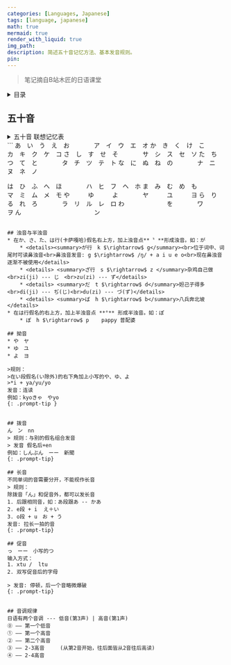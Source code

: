 ```yaml
---
categories: [Languages, Japanese]
tags: [language, japanese]
math: true
mermaid: true
render_with_liquid: true
img_path: 
description: 简述五十音记忆方法、基本发音规则。
pin: 
---
```

> 笔记摘自B站木匠的日语课堂

<details><summary>目录</summary>
{{"
<!-- START doctoc generated TOC please keep comment here to allow auto update -->
<!-- DON'T EDIT THIS SECTION, INSTEAD RE-RUN doctoc TO UPDATE -->


- [五十音](#%E4%BA%94%E5%8D%81%E9%9F%B3)
- [浊音与半浊音](#%E6%B5%8A%E9%9F%B3%E4%B8%8E%E5%8D%8A%E6%B5%8A%E9%9F%B3)
- [拗音](#%E6%8B%97%E9%9F%B3)
- [拨音](#%E6%8B%A8%E9%9F%B3)
- [长音](#%E9%95%BF%E9%9F%B3)
- [促音](#%E4%BF%83%E9%9F%B3)
- [音调规律](#%E9%9F%B3%E8%B0%83%E8%A7%84%E5%BE%8B)

<!-- END doctoc generated TOC please keep comment here to allow auto update -->

" | markdownify }}
</details>


## 五十音
<details>
{{"
<summary>
五十音    联想记忆表
</summary>

|     |                あ                 |               い                |                  う                   |                   え                    |                  お                   |
| :-: | :-------------------------------: | :------------------------------: | :-----------------------------------: | :-------------------------------------: | :-----------------------------------: |
|  a  |              あ  ア              |             い　イ              |                う　ウ                 |                 え　エ                  |                お　オ                 |
|     |        女字吃胖一圈<br>a         |           以字不当人            |           被踢飞的人<br>呜           |                   元                    |          十长了O型腿<br>泪           |
|     |              耳朵旁              |            依字脱衣             |          蹩脚的宝盖头<br>呜          |           诶<br>为了元要打工           |                才子 o                 |
|     |                                   |                                  |                                       |                                         |                                       |
| ka  |              か　カ              |             き　キ              |                く　ク                 |                　け　ケ                 |                こ　コ                 |
|     |            力被戴绿帽            |              钥匙               |          \|被踹弯了腰<br>哭          |         十一(1)放假<br>kei 心         | 口**扩**(发音)大<br>挤爆了两边的牙 |
|     |      发力燃烧卡路里<br>ka       |         断掉把手的钥匙          |       久被阉了<br>不再持久,哭       |         kei了一半的竹子<br>砍         |        防止漏风<br>捡回了一边        |
|     |                                   |                                  |                                       |                                         |                                       |
| sa  |             さ サ　              |             し　シ              |                す　ス                 |                 せ　セ                  |                そ　ソ                 |
|     |            杀掉了小的            |       shi  头朝下的吸管        |          上吊用的绳圈<br>死          |               世掉了颗牙               |     嗦 Z型过弯车道<br>suo(拟声)     |
|     |             草 kusa              |            洗掉了先             |          上吊用的凳子<br>死          |               也掉了颗牙               |      兽人被撞了<br>只剩下两点       |
|     |                                   |                                  |                                       |                                         |                                       |
| ta  |              た　タ              |             ち　チ              |                つ　ツ                 |                 て　テ                  |                と　ト                 |
|     |      太子第三条腿<br>变长       |           chi 七弯勾            |           ci  u形**磁**铁           |            て(**忒**)乙真人            |          屁股**托**着根棍子          |
|     |           太阳 - 夕阳            |               千                |       吸到猫爪<br>被**刺**了        |     元字缺一撇<br>单身**忒**狗了      |            男生**拖**裤子            |
|     |                                   |                                  |                                       |                                         |                                       |
| na  |             　な　ナ             |             に　ニ              |                ぬ　ヌ                 |                 ね　ネ                  |              　　の　ノ              |
|     |           奈 把示变又            |      仁 <br>1个二的人是你      |               奴 草书                |       内33穿高跟鞋<br>跳钢管舞        |                                       |
|     |            那十字弯了            |           二的人是ni            |          **又**不**努**力           | 跳钢管舞掉了**衣**服<br>衣字旁少一点 |        乃的一撇<br>雪ノ下雪乃        |
|     |                                   |                                  |                                       |                                         |                                       |
| ha  |              は　ハ              |             ひ　ヒ              |                ふ　フ                 |                  へ ヘ                  |                ほ　ホ                 |
|     | 1看到人绕着<br>十字架跳钢管舞  |          笑脸 hihi的笑          |     **小**朋友**呼**<br>吹羽毛      |       **嘿嘿**笑的时候<br>眯眼        |      **吼**哈 <br>は带了顶绿帽      |
|     |       haha笑<br>八个对象        |              匕首               |             笑口开一半hu             |              笑眯眯的眼睛              |        十+八<br>刚满十八岁吼         |
|     |                                   |                                  |                                       |                                         |                                       |
| ma  |              ま　マ              |            　み　ミ             |               　む　ム               |                　め　メ                 |               　も　モ                |
|     |          源自馬<br>抹布          |     2+1<br>21岁了在摸mimi      |       墓地十字架<br>插着个人        |     女生吃圆一圈<br>变成猪没有了      |             毛**摸秃**了             |
|     |          源自通<br>馬桶          |     小猫咪咪的<br>三撇胡须     |              牟没了牛子              |                 哒咩 X                  |            把脑袋也摸掉了            |
|     |                                   |                                  |                                       |                                         |                                       |
| ya  |              や　ヤ              |                                  |                ゆ　ユ                 |                                         |                よ　ヨ                 |
|     | 剪刀剪某个部位<br>发出呀的叫声 |                                  |             由 油田插管              |                                         |        y+o=yo<br>y的腿缠o上         |
|     |               剪刀                |                                  | 灰太狼**游**泳<br>插水面呼吸的管子 |                                         |            yo,视力表是左             |
|     |                                   |                                  |                                       |                                         |                                       |
| ra  |             　ら　ラ             |             り　リ              |               　る　ル               |               　れ　レ　               |               　ろ　ロ                |
|     | 坐式马桶加盖<br>**拉**粑粑专用 |             利刀旁              |                33在撸                |   33翘屁股跪着<br>跳钢管舞**累**了    |            33撸完**裸**奔            |
|     |           拉完盖上盖子           |                                  |              儿子也在撸              |             锄头锄**累**了             |                 工口                  |
|     |                                   |                                  |                                       |                                         |                                       |
| wa  |              わ　ワ              |                                  |                                       |                                         |                を　ヲ                 |
|     | 33跳大圈钢管舞<br>**蛙**声一片 |                                  |                                       |                                         | 助词,单词不出现<br> **大**人踩水塘 |
|     |      大门牙的嘴<br>挖金吃       |                                  |                                       |                                         |      马桶盖被封住了<br>oh, MGD      |
|     |                                   |                                  |                                       |                                         |                                       |
|     |              ん　ン              |             っつ　              |                                       |                                         |                                       |
|     |   拨音 n放飞自我<br>闭嘴发嗯    | 促音 停顿发音 <br>输入法：ltu |                                       |                                         |                                       |
|     |        两点水<br>渴闭嘴了        |   双写促音后的<br>假名首字母   |                                       |                                         |                                       |

" | markdownify }}
</details>
```
あ　い　う　え　お　　　　ア　イ　ウ　エ　オ
か　き　く　け　こ　　　　カ　キ　ク　ケ　コ
さ　し　す　せ　そ　　　　サ　シ　ス　セ　ソ
た　ち　つ　て　と　　　　タ　チ　ツ　テ　ト
な　に　ぬ　ね　の　　　　ナ　ニ　ヌ　ネ　ノ

は　ひ　ふ　へ　ほ　　　　ハ　ヒ　フ　ヘ　ホ
ま　み　む　め　も　　　　マ　ミ　ム　メ　モ
や　　　ゆ　　　よ　　　　ヤ　　　ユ　　　ヨ
ら　り　る　れ　ろ　　　　ラ　リ　ル　レ　ロ
わ　　　　　　　を　　　　ワ　　　　　　　ヲ
ん　　　　　　　　　　　　ン
```

## 浊音与半浊音
* 在か、さ、た、は行(卡萨嘎哈)假名右上方，加上浊音点**〝 **形成浊音。如：が  
    * <details><summary>が行　k $\rightarrow$ g</summary><br>位于词中、词尾时可读鼻浊音<br>鼻浊音发音: g $\rightarrow$ /ŋ/ + a i u e o<br>现在鼻浊音逐渐不被使用</details>
    * <details> <summary>ざ行　s $\rightarrow$ z </summary>杂鸡自己做<br>zi(ji) --- じ　<br>zu(zi) --- ず</details>
    * <details> <summary>だ　t $\rightarrow$ d</summary>妲己子得多<br>di(ji) --- ぢ(じ)<br>du(zi) --- づ(ず)</details>
    * <details> <summary>ば　h $\rightarrow$ b</summary>八兵奔北坡</details>
* 在は行假名的右上方，加上半浊音点 **°** 形成半浊音。如：ぽ
    * ぽ　h $\rightarrow$ p    pappy 普配婆
    
## 拗音
* や　ヤ
* ゆ　ユ
* よ　ヨ  

>规则：   
>在い段假名(い除外)的右下角加上小写的や、ゆ、よ  
>*i + ya/yu/yo  
发音：连读  
例如：kyoきゃ　やyo
{: .prompt-tip } 


## 拨音
ん　ン　nn
> 规则：与别的假名组合发音  
> 发音 假名后+en  
例如：しんぶん　ーー　新聞
{: .prompt-tip}

## 长音
不同单词的音需要分开，不能视作长音
> 规则：  
除拨音「ん」和促音外，都可以发长音  
1. 后跟相同音，如：あ段跟あ -- かあ  
2. e段 + i  え＋い
3. o段 + u　お + う
发音: 拉长一拍的音  
{: .prompt-tip}

## 促音
っ　ーー　小写的つ  
输入方式：  
1. xtu /  ltu
2. 双写促音后的字母  

> 发音: 停顿，后一个音略微爆破
{: .prompt-tip}


## 音调规律
日语有两个音调 --- 低音(第3声) | 高音(第1声)  
⓪ —— 第一个低音   
① —— 第一个高音  
② —— 第二个高音  
③ —— 2-3高音     (从第2音开始，往后面皆从2音往后高读)  
④ —— 2-4高音  


